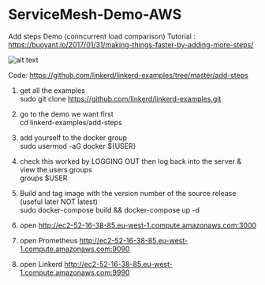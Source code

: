 # ServiceMesh-Demo-AWS

Add steps Demo (conncurrent load comparison)
Tutorial : https://buoyant.io/2017/01/31/making-things-faster-by-adding-more-steps/ 
 
![alt text](https://github.com/linkerd/linkerd-examples/blob/master/add-steps/add-steps.png "Overview of demo architecture")

Code: https://github.com/linkerd/linkerd-examples/tree/master/add-steps

1. get all the examples  
sudo git clone https://github.com/linkerd/linkerd-examples.git

2. go to the demo we want first  
cd linkerd-examples/add-steps

3. add yourself to the docker group  
sudo usermod -aG docker ${USER}

4. check this worked by LOGGING OUT then log back into the server & view the users groups  
groups $USER

5. Build and tag image with the version number of the source release (useful later NOT latest)  
sudo docker-compose build && docker-compose up -d

6. open http://ec2-52-16-38-85.eu-west-1.compute.amazonaws.com:3000

7. open Prometheus  http://ec2-52-16-38-85.eu-west-1.compute.amazonaws.com:9090

8. open Linkerd http://ec2-52-16-38-85.eu-west-1.compute.amazonaws.com:9990


